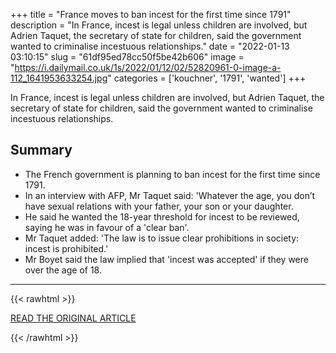 +++
title = "France moves to ban incest for the first time since 1791"
description = "In France, incest is legal unless children are involved, but Adrien Taquet, the secretary of state for children, said the government wanted to criminalise incestuous relationships."
date = "2022-01-13 03:10:15"
slug = "61df95ed78cc50f5be42b606"
image = "https://i.dailymail.co.uk/1s/2022/01/12/02/52820961-0-image-a-112_1641953633254.jpg"
categories = ['kouchner', '1791', 'wanted']
+++

In France, incest is legal unless children are involved, but Adrien Taquet, the secretary of state for children, said the government wanted to criminalise incestuous relationships.

## Summary

- The French government is planning to ban incest for the first time since 1791.
- In an interview with AFP, Mr Taquet said: 'Whatever the age, you don’t have sexual relations with your father, your son or your daughter.
- He said he wanted the 18-year threshold for incest to be reviewed, saying he was in favour of a 'clear ban'.
- Mr Taquet added: 'The law is to issue clear prohibitions in society: incest is prohibited.'
- Mr Boyet said the law implied that 'incest was accepted' if they were over the age of 18.

---

{{< rawhtml >}}
  <p class="article-category">
    <a target="_blank" href="https://www.dailymail.co.uk/news/article-10392785/France-moves-ban-incest-time-1791-series-scandals.html">READ THE ORIGINAL ARTICLE</a>
  </p>
{{< /rawhtml >}}
